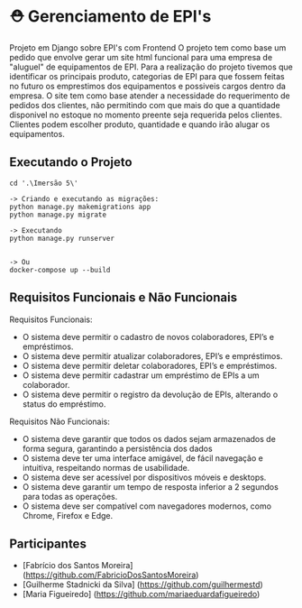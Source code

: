 # ⛑ Gerenciamento de EPI's
 
Projeto em Django sobre EPI's com Frontend 
O projeto tem como base um pedido que envolve gerar um site html funcional para uma empresa de "aluguel" de equipamentos de EPI. 
Para a realização do projeto tivemos que identificar os principais produto, categorias de EPI para que fossem feitas no futuro os emprestimos dos equipamentos e possiveis cargos dentro da empresa. 
O site tem como base atender a necessidade do requerimento de pedidos dos clientes, não permitindo com que mais do que a quantidade disponivel no estoque no momento preente seja requerida pelos clientes. Clientes podem escolher produto, quantidade e quando irão alugar os equipamentos. 


## Executando o Projeto

```shell
cd '.\Imersão 5\'

-> Criando e executando as migrações:
python manage.py makemigrations app
python manage.py migrate

-> Executando
python manage.py runserver


-> Ou
docker-compose up --build
```

## Requisitos Funcionais e Não Funcionais

Requisitos Funcionais:
- O sistema deve permitir o cadastro de novos colaboradores, EPI’s e empréstimos.
- O sistema deve permitir atualizar colaboradores, EPI’s e empréstimos.
- O sistema deve permitir deletar colaboradores, EPI’s e empréstimos.
- O sistema deve permitir cadastrar um empréstimo de EPIs a um colaborador.
- O sistema deve permitir o registro da devolução de EPIs, alterando o status do empréstimo.

Requisitos Não Funcionais:
- O sistema deve garantir que todos os dados sejam armazenados de forma segura, garantindo a persistência dos dados
- O sistema deve ter uma interface amigável, de fácil navegação e intuitiva, respeitando normas de usabilidade.
- O sistema deve ser acessível por dispositivos móveis e desktops.
- O sistema deve garantir um tempo de resposta inferior a 2 segundos para todas as operações.
- O sistema deve ser compatível com navegadores modernos, como Chrome, Firefox e Edge.


## Participantes

- [Fabrício dos Santos Moreira] (https://github.com/FabricioDosSantosMoreira)
- [Guilherme Stadnicki da Silva] (https://github.com/guilhermestd)
- [Maria Figueiredo] (https://github.com/mariaeduardafigueiredo)
